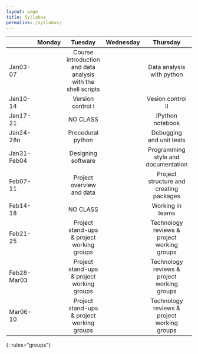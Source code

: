 ```yaml
---
layout: page
title: Syllabus
permalink: /syllabus/
---
```


|           | Monday | Tuesday | Wednesday | Thursday | Friday | 
|:----------|:------:|:-------:|:---------:|:--------:|:------:|
|Jan03-07       ||Course introduction and data analysis with the shell scripts   ||Data analysis with python  ||
|Jan10-14       ||Version control I   ||Vesion control II  ||
|Jan17-21       ||NO CLASS   ||IPython notebook  ||
|Jan24-28n       ||Procedural python   ||Debugging and unit tests  ||
|Jan31-Feb04   ||Designing software   ||Programming style and documentation  ||
|Feb07-11       ||Project overview and data   ||Project structure and creating packages  ||
|Feb14-18       ||NO CLASS   ||Working in teams  ||
|Feb21-25       ||Project stand-ups & project working groups   ||Technology reviews & project working groups  ||
|Feb28-Mar03   ||Project stand-ups & project working groups   ||Technology reviews & project working groups  ||
|Mar06-10       ||Project stand-ups & project working groups   ||Technology reviews & project working groups  ||
{: rules="groups"}